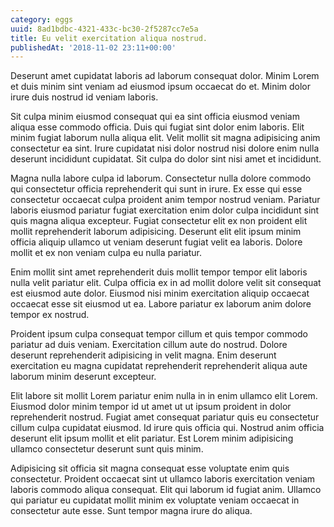 ```yaml
---
category: eggs
uuid: 8ad1bdbc-4321-433c-bc30-2f5287cc7e5a
title: Eu velit exercitation aliqua nostrud.
publishedAt: '2018-11-02 23:11+00:00'
---
```


Deserunt amet cupidatat laboris ad laborum consequat dolor. Minim Lorem et duis minim sint veniam ad eiusmod ipsum occaecat do et. Minim dolor irure duis nostrud id veniam laboris.

Sit culpa minim eiusmod consequat qui ea sint officia eiusmod veniam aliqua esse commodo officia. Duis qui fugiat sint dolor enim laboris. Elit minim fugiat laborum nulla aliqua elit. Velit mollit sit magna adipisicing anim consectetur ea sint. Irure cupidatat nisi dolor nostrud nisi dolore enim nulla deserunt incididunt cupidatat. Sit culpa do dolor sint nisi amet et incididunt.

Magna nulla labore culpa id laborum. Consectetur nulla dolore commodo qui consectetur officia reprehenderit qui sunt in irure. Ex esse qui esse consectetur occaecat culpa proident anim tempor nostrud veniam. Pariatur laboris eiusmod pariatur fugiat exercitation enim dolor culpa incididunt sint quis magna aliqua excepteur. Fugiat consectetur elit ex non proident elit mollit reprehenderit laborum adipisicing. Deserunt elit elit ipsum minim officia aliquip ullamco ut veniam deserunt fugiat velit ea laboris. Dolore mollit et ex non veniam culpa eu nulla pariatur.

Enim mollit sint amet reprehenderit duis mollit tempor tempor elit laboris nulla velit pariatur elit. Culpa officia ex in ad mollit dolore velit sit consequat est eiusmod aute dolor. Eiusmod nisi minim exercitation aliquip occaecat occaecat esse sit eiusmod ut ea. Labore pariatur ex laborum anim dolore tempor ex nostrud.

Proident ipsum culpa consequat tempor cillum et quis tempor commodo pariatur ad duis veniam. Exercitation cillum aute do nostrud. Dolore deserunt reprehenderit adipisicing in velit magna. Enim deserunt exercitation eu magna cupidatat reprehenderit reprehenderit aliqua aute laborum minim deserunt excepteur.

Elit labore sit mollit Lorem pariatur enim nulla in in enim ullamco elit Lorem. Eiusmod dolor minim tempor id ut amet ut ut ipsum proident in dolor reprehenderit nostrud. Fugiat amet consequat pariatur quis eu consectetur cillum culpa cupidatat eiusmod. Id irure quis officia qui. Nostrud anim officia deserunt elit ipsum mollit et elit pariatur. Est Lorem minim adipisicing ullamco consectetur deserunt sunt quis minim.

Adipisicing sit officia sit magna consequat esse voluptate enim quis consectetur. Proident occaecat sint ut ullamco laboris exercitation veniam laboris commodo aliqua consequat. Elit qui laborum id fugiat anim. Ullamco qui pariatur eu cupidatat mollit minim ex voluptate veniam occaecat in consectetur aute esse. Sunt tempor magna irure do aliqua.